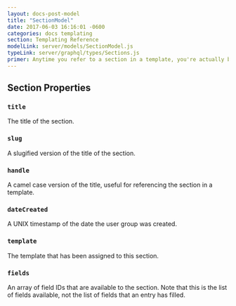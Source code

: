```yaml
---
layout: docs-post-model
title: "SectionModel"
date: 2017-06-03 16:16:01 -0600
categories: docs templating
section: Templating Reference
modelLink: server/models/SectionModel.js
typeLink: server/graphql/types/Sections.js
primer: Anytime you refer to a section in a template, you're actually being provided with a SectionModel object.
---
```


## Section Properties

### `title`
The title of the section.

### `slug`
A slugified version of the title of the section.

### `handle`
A camel case version of the title, useful for referencing the section in a template.

### `dateCreated`
A UNIX timestamp of the date the user group was created.

### `template`
The template that has been assigned to this section.

### `fields`
An array of field IDs that are available to the section. Note that this is the list of fields available, not the list of fields that an entry has filled.